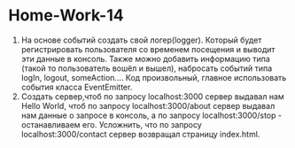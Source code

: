 # Home-Work-14
1. На основе событий создать свой логер(logger). Который будет регистрировать пользователя со временем посещения и выводит эти данные в консоль. Также можно добавить информацию типа (такой то пользователь вошёл и вышел), набросать событий типа logIn, logout, someAction…. Код произвольный, главное использовать события класса EventEmitter.
2. Создать сервер,чтоб по запросу localhost:3000 сервер выдавал нам Hello World, чтоб по запросу localhost:3000/about сервер выдавал нам данные о запросе в консоль, а по запросу localhost:3000/stop - останавливаем его. Усложнить, что по запросу localhost:3000/contact сервер возвращал страницу index.html.
